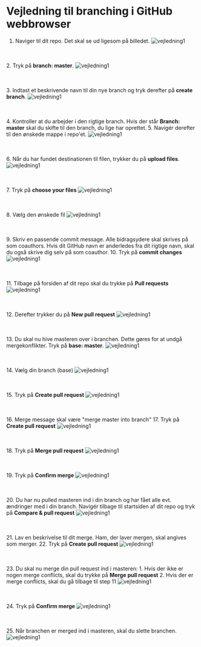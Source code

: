 # Vejledning til branching i GitHub webbrowser

1. Naviger til dit repo. Det skal se ud ligesom på billedet.
![vejledning1](./Billeder_til_github_webbrowser_branchvejledning/vejledning1.png)


<br><br>2. Tryk på **branch: master**.
![vejledning1](./Billeder_til_github_webbrowser_branchvejledning/vejledning2.png)

<br><br>3. Indtast et beskrivende navn til din nye branch og tryk derefter på **create branch**.
![vejledning1](./Billeder_til_github_webbrowser_branchvejledning/vejledning3.png)

<br><br>4. Kontroller at du arbejder i den rigtige branch. Hvis der står **Branch: master** skal du skifte til den branch, du lige har oprettet.
5. Navigér derefter til den ønskede mappe i repo'et.
![vejledning1](./Billeder_til_github_webbrowser_branchvejledning/vejledning4.png)

<br><br>6. Når du har fundet destinationen til filen, trykker du på **upload files**.
![vejledning1](./Billeder_til_github_webbrowser_branchvejledning/vejledning5.png)

<br><br>7. Tryk på **choose your files**
![vejledning1](./Billeder_til_github_webbrowser_branchvejledning/vejledning6.png)

<br><br>8. Vælg den ønskede fil
![vejledning1](./Billeder_til_github_webbrowser_branchvejledning/vejledning7.png)

<br><br>9. Skriv en passende commit message. Alle bidragsydere skal skrives på som coauthors. Hvis dit GitHub navn er anderledes fra dit rigtige navn, skal du også skrive dig selv på som coauthor.
10. Tryk på **commit changes**
![vejledning1](./Billeder_til_github_webbrowser_branchvejledning/vejledning8.png)

<br><br>11. Tilbage på forsiden af dit repo skal du trykke på **Pull requests**
![vejledning1](./Billeder_til_github_webbrowser_branchvejledning/vejledning9.png)

<br><br>12. Derefter trykker du på **New pull request**
![vejledning1](./Billeder_til_github_webbrowser_branchvejledning/vejledning10.png)

<br><br>13. Du skal nu hive masteren over i branchen. Dette gøres for at undgå mergekonflikter. Tryk på **base: master**.
![vejledning1](./Billeder_til_github_webbrowser_branchvejledning/vejledning11.png)

<br><br>14. Vælg din branch (base)
![vejledning1](./Billeder_til_github_webbrowser_branchvejledning/vejledning12.png)

<br><br>15. Tryk på **Create pull request**
![vejledning1](./Billeder_til_github_webbrowser_branchvejledning/vejledning13.png)

<br><br>16. Merge message skal være "merge master into branch"
17. Tryk på **Create pull request**
![vejledning1](./Billeder_til_github_webbrowser_branchvejledning/vejledning14.png)

<br><br>18. Tryk på **Merge pull request**
![vejledning1](./Billeder_til_github_webbrowser_branchvejledning/vejledning15.png)

<br><br>19. Tryk på **Confirm merge**
![vejledning1](./Billeder_til_github_webbrowser_branchvejledning/vejledning16.png)

<br><br>20. Du har nu pulled masteren ind i din branch og har fået alle evt. ændringer med i din branch. Navigér tilbage til startsiden af dit repo og tryk på **Compare & pull request**
![vejledning1](./Billeder_til_github_webbrowser_branchvejledning/vejledning17.png)

<br><br>21. Lav en beskrivelse til dit merge. Ham, der laver mergen, skal angives som merger.
22. Tryk på **Create pull request**
![vejledning1](./Billeder_til_github_webbrowser_branchvejledning/vejledning18.png)

<br><br>
23. Du skal nu merge din pull request ind i masteren:
	1. Hvis der ikke er nogen merge conflicts, skal du trykke på **Merge pull request**
	2. Hvis der er merge conflicts, skal du gå tilbage til step 11
![vejledning1](./Billeder_til_github_webbrowser_branchvejledning/vejledning15.png)

<br><br>24. Tryk på **Confirm merge**
![vejledning1](./Billeder_til_github_webbrowser_branchvejledning/vejledning19.png)

<br><br>25. Når branchen er merged ind i masteren, skal du slette branchen.
![vejledning1](./Billeder_til_github_webbrowser_branchvejledning/vejledning20.png)
